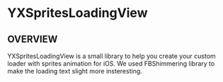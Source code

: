 YXSpritesLoadingView
====================

## OVERVIEW
YXSpritesLoadingView is a small library to help you create your custom loader with sprites animation for iOS. We used FBShimmering library to make the loading text slight more insteresting.




